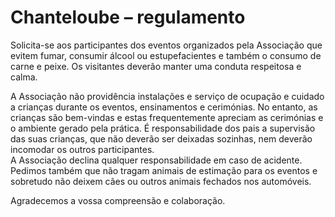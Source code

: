 #  Chanteloube – regulamento 

Solicita-se aos participantes dos eventos organizados pela Associação que evitem fumar, consumir álcool ou estupefacientes e também o consumo de carne e peixe. Os visitantes deverão manter uma conduta respeitosa e calma. 

A Associação não providência instalações e serviço de ocupação e cuidado a crianças durante os eventos, ensinamentos e cerimónias. No entanto, as crianças são bem-vindas e estas frequentemente apreciam as cerimónias e o ambiente gerado pela prática. É responsabilidade dos pais a supervisão das suas crianças, que não deverão ser deixadas sozinhas, nem deverão incomodar os outros participantes.   
A Associação declina qualquer responsabilidade em caso de acidente.   
Pedimos também que não tragam animais de estimação para os eventos e sobretudo não deixem cães ou outros animais fechados nos automóveis. 

Agradecemos a vossa compreensão e colaboração. 
